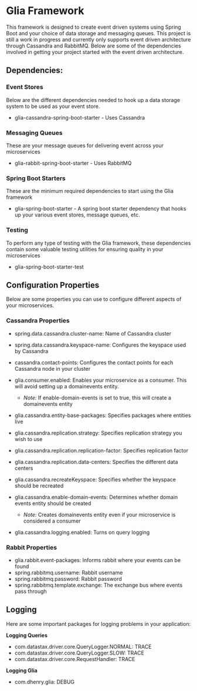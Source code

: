 # Glia Framework

This framework is designed to create event driven systems using Spring Boot and your choice of data storage and
messaging queues. This project is still a work in progress and currently only supports event driven architecture through
Cassandra and RabbitMQ. Below are some of the dependencies involved in getting your project started with the event
driven architecture.

## Dependencies:

### Event Stores

Below are the different dependencies needed to hook up a data storage system to be used as your event store.

* glia-cassandra-spring-boot-starter - Uses Cassandra

### Messaging Queues

These are your message queues for delivering event across your microservices

* glia-rabbit-spring-boot-starter - Uses RabbitMQ

### Spring Boot Starters

These are the minimum required dependencies to start using the Glia framework

* glia-spring-boot-starter - A spring boot starter dependency that hooks up your various event stores, message queues,
etc.

### Testing

To perform any type of testing with the Glia framework, these dependencies contain some valuable testing utilities for
ensuring quality in your microservices

* glia-spring-boot-starter-test

## Configuration Properties

Below are some properties you can use to configure different aspects of your microservices.

### Cassandra Properties
* spring.data.cassandra.cluster-name: Name of Cassandra cluster
* spring.data.cassandra.keyspace-name: Configures the keyspace used by Cassandra

* cassandra.contact-points: Configures the contact points for each Cassandra node in your cluster

* glia.consumer.enabled: Enables your microservice as a consumer. This will avoid setting up a domainevents entity.
  * *Note:* If enable-domain-events is set to true, this will create a domainevents entity
* glia.cassandra.entity-base-packages: Specifies packages where entities live
* glia.cassandra.replication.strategy: Specifies replication strategy you wish to use
* glia.cassandra.replication.replication-factor: Specifies replication factor
* glia.cassandra.replication.data-centers: Specifies the different data centers
* glia.cassandra.recreateKeyspace: Specifies whether the keyspace should be recreated
* glia.cassandra.enable-domain-events: Determines whether domain events entity should be created
  * *Note:* Creates domainevents entity even if your microservice is considered a consumer
* glia.cassandra.logging.enabled: Turns on query logging

### Rabbit Properties
* glia.rabbit.event-packages: Informs rabbit where your events can be found
* spring.rabbitmq.username: Rabbit username
* spring.rabbitmq.password: Rabbit password
* spring.rabbitmq.template.exchange: The exchange bus where events pass through

## Logging

Here are some important packages for logging problems in your application:

**Logging Queries**
* com.datastax.driver.core.QueryLogger.NORMAL: TRACE
* com.datastax.driver.core.QueryLogger.SLOW: TRACE
* com.datastax.driver.core.RequestHandler: TRACE

**Logging Glia**
* com.dhenry.glia: DEBUG